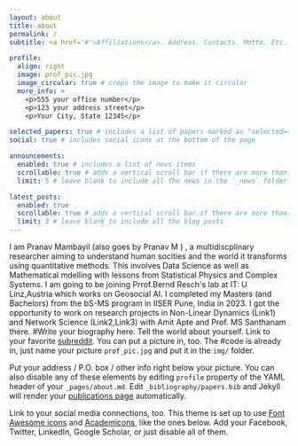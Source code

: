 ```yaml
---
layout: about
title: about
permalink: /
subtitle: <a href='#'>Affiliations</a>. Address. Contacts. Motto. Etc.

profile:
  align: right
  image: prof_pic.jpg
  image_circular: true # crops the image to make it circular
  more_info: >
    <p>555 your office number</p>
    <p>123 your address street</p>
    <p>Your City, State 12345</p>

selected_papers: true # includes a list of papers marked as "selected={true}"
social: true # includes social icons at the bottom of the page

announcements:
  enabled: true # includes a list of news items
  scrollable: true # adds a vertical scroll bar if there are more than 3 news items
  limit: 5 # leave blank to include all the news in the `_news` folder

latest_posts:
  enabled: true
  scrollable: true # adds a vertical scroll bar if there are more than 3 new posts items
  limit: 3 # leave blank to include all the blog posts
---
```

I am Pranav Mambayil (also goes by Pranav M ) , a multidiscplinary researcher aiming to understand human  socities and the world it transforms using quantitative methods. This involves Data Science as well as Mathematical mdelling with lessons from Statistical Physics and Complex Systems. I am going to be joining Prrof.Bernd Resch's lab at IT: U Linz,Austria which works on Geosocial AI. I completed my Masters (and Bachelors) from the bS-MS program in IISER Pune, India in 2023. I got the opportunity to work on research projects in Non-Linear Dynamics (Link1) and Network Science (Link2,Link3) with Amit Apte and Prof. MS Santhanam there.
#Write your biography here. Tell the world about yourself. Link to your favorite [subreddit](http://reddit.com). You can put a picture in, too. The #code is already in, just name your picture `prof_pic.jpg` and put it in the `img/` folder.

Put your address / P.O. box / other info right below your picture. You can also disable any of these elements by editing `profile` property of the YAML header of your `_pages/about.md`. Edit `_bibliography/papers.bib` and Jekyll will render your [publications page](/al-folio/publications/) automatically.

Link to your social media connections, too. This theme is set up to use [Font Awesome icons](https://fontawesome.com/) and [Academicons](https://jpswalsh.github.io/academicons/), like the ones below. Add your Facebook, Twitter, LinkedIn, Google Scholar, or just disable all of them.
